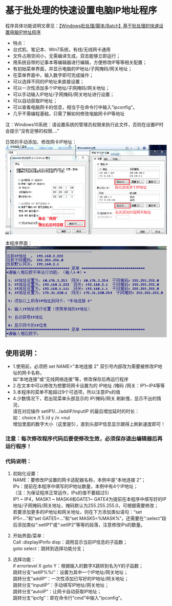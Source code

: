 # 基于批处理的快速设置电脑IP地址程序
程序具体功能说明文章见：[【Windows批处理/脚本/Batch】基于批处理的快速设置电脑IP地址程序](https://blog.csdn.net/afadasdas/article/details/95136111)

- 特点：  
- 台式机、笔记本、WIn7系统，有线/无线网卡通用  
- 文件占用空间小，无需编译生成，双击能够立即运行；  
- 用系统自带的记事本等编辑器进行编辑，方便修改IP等等相关配置；  
- 有初始菜单界面，并显示电脑的IP地址/子网掩码/网关地址；  
- 在菜单界面中，输入数字即可完成操作；  
- 可以选择不同的IP地址来直接设置；  
- 可以一次性添加多个IP地址/子网掩码/网关地址；  
- 可以手动输入IP地址/子网掩码/网关地址进行设置；  
- 可以自动获取IP地址；  
- 可以查看电脑网卡的信息，相当于在命令行中输入”ipconfig”。  
- 几乎不需编程基础，只需了解如何修改电脑网卡IP等地址

注：Windows10系统：请设置系统的管理员权限来执行此文件，否则在设置IP时会提示“没有足够的权限....”   

日常的手动添加、修改网卡IP地址：  
<img src="https://github.com/jokkkkkkkkkkkkkk/PC-IP-address-Config/blob/master/manual.png" alt="手动添加多个地址"/>  

本程序界面：    
<img src="https://github.com/jokkkkkkkkkkkkkk/PC-IP-address-Config/blob/master/menu.png" alt="程序菜单界面"/>  

## 使用说明：
- 1.使用前，必须把 set NAME="本地连接 2" 双引号内部改为需要被修改IP地址的网卡名称，  
如“本地连接”或“无线网络连接”等，修改保存后再运行程序  
- 2.在文本中可以修改为想要将网卡设置为的 IP地址 /掩码 /网关：IP1~IP4等等  
- 3.本程序的菜单不能超过9个可选项，所以注意IPs的值    
- 4.少数情况下，若出现菜单头部显示的 IP/掩码/网关 刷新慢，显示不出的情况，  
请在对应操作 setIP1/.../addIP/inputIP 的最后增加延时的时长：  
如：choice /t 5 /d y /n >nul  
增加里面的数字大小（这里是5），直到头部IP信息显示跟得上刷新速度即可！  
  
### 注意：每次修改程序代码后要使修改生效，必须保存退出编辑器后再运行程序！  

### 代码说明：  
1. 初始化设置：  
NAME：要修改IP设置的网卡适配器名称，本例中是“本地连接 2”；  
IPs：提前在本程序中填写的IP地址数量，本例中有4个IP地址；  
（注：为保证程序正常运作，IPs的值不要超过5）  
IP1 ~ IP4，MASK1 ~ MASK4和GATE1~ GATE4为提前在本程序中填写好的IP地址/子网掩码/网关地址，掩码默认为255.255.255.0，可根据需要修改；  
若要添加更多的IP地址和网关地址，则在下方添加类似语句：“set IP5=…”和“set GATE5=…”和“set MASK5=%MASK%”，还需要在“:select”段后添加类似“:setIP1”或“:setIP2”等等的段落，注意修改IPs的数量。

2. 开始界面/菜单：  
Call :displayIPinfo disp：调用显示当前IP信息的子函数；  
goto select：跳转到选择功能分支；  

3. 选择功能：  
if errorlevel X goto Y：根据输入的数字X跳转到名为Y的子函数；  
跳转分支“setIP%%i”：设置为其中一个IP地址/网关地址；  
跳转分支“addIP”：一次性添加已写好的IP地址/网关地址；  
跳转分支“inputIP”：手动填写IP地址/网关地址；  
跳转分支“autoIP”：让网卡自动获取IP地址；  
跳转分支“ipcfg”：即在命令行”cmd”中输入”ipconfig”。  

